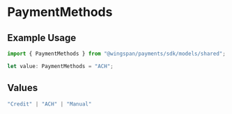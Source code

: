 # PaymentMethods

## Example Usage

```typescript
import { PaymentMethods } from "@wingspan/payments/sdk/models/shared";

let value: PaymentMethods = "ACH";
```

## Values

```typescript
"Credit" | "ACH" | "Manual"
```